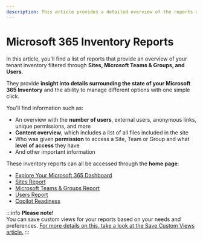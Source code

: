 ```yaml
---
description: This article provides a detailed overview of the reports available for Sites, Microsoft Teams & Groups, and Users. 
---
```


# Microsoft 365 Inventory Reports

In this article, you'll find a list of reports that provide an overview of your tenant inventory filtered through **Sites, Microsoft Teams & Groups, and Users**. 

They provide **insight into details surrounding the state of your Microsoft 365 Inventory** and the ability to manage different options with one simple click. 

You'll find information such as:
 * An overview with the **number of users**, external users, anonymous links, unique permissions, and more
* **Content overview**, which includes a list of all files included in the site
* Who was given **permission** to access a Site, Team or Group and what **level of access** they have
* And other important information

These inventory reports can all be accessed through the **home page**:

* [Explore Your Microsoft 365 Dashboard](explore-your-microsoft-365-dashboard.md)
* [Sites Report](sites.md)
* [Microsoft Teams & Groups Report](microsoft-teams-and-groups.md)
* [Users Report](users.md)
* [Copilot Readiness](copilot-readiness.md)

:::info
**Please note!**  
You can save custom views for your reports based on your needs and preferences. [For more details on this, take a look at the Save Custom Views article.](../configuration/custom-views.md)
:::